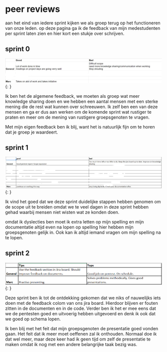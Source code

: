 # peer reviews

aan het eind van iedere sprint kijken we als groep terug op het functioneren van onze leden. op deze pagina ga ik de feedback van mijn medestudenten per sprint laten zien en hier kort een stukje over schrijven.

## sprint 0

![peerreview sprint 0](../images/peer_review_sprint0.jpg){: }

Ik ben het de algemene feedback, we moeten als groep wat meer knowledge sharing doen en we hebben een aantal mensen met een sterke mening die de rest wat kunnen over schreeuwen. Ik zelf ben een van deze mensen en ga er dus aan werken om de komende sprint wat rustiger te praten en meer om de mening van rustigere groepsgenoten te vragen.

Met mijn eigen feedback ben ik blij, want het is natuurlijk fijn om te horen dat je groep je waardeert.

## sprint 1

![peerreview sprint 1](../images/peer_review_sprint1.jpg){: }

Ik vind het goed dat we deze sprint duidelijke stappen hebben genomen om  de scope uit te breiden omdat we te veel dagen in deze sprint hebben gehad waarbij mensen niet wisten wat ze konden doen. 

omdat ik dyslecties ben moet ik extra letten op mijn spelling en mijn documentatie altijd even na lopen op spelling hier hebben mijn groepsgenoten gelijk in. Ook kan ik altijd iemand vragen om mijn spelling na te lopen.

## sprint 2

![peerreview sprint 1](../images/peer_review_sprint2.PNG){: }

Deze sprint ben ik tot de ontdekking gekomen dat we niks of nauwelijks iets doen met de feedback colom van ons jira board. Hierdoor blijven er fouten zitten in de documenten en in de code.  Verder ben ik het er mee eens dat we de pentesten goed en uitvoerig hebben uitgevoerd en denk ik ook dat we goed op schema lopen.

Ik ben blij met het feit dat mijn groepsgenoten de presentatie goed vonden gaan. Het feit dat ik meer moet oeffenen zal ik onthouden. Normaal doe ik dat wel meer, maar deze keer had ik geen tijd om zelf de presentatie te maken omdat ik nog met een andere belangrijke taak bezig was.
